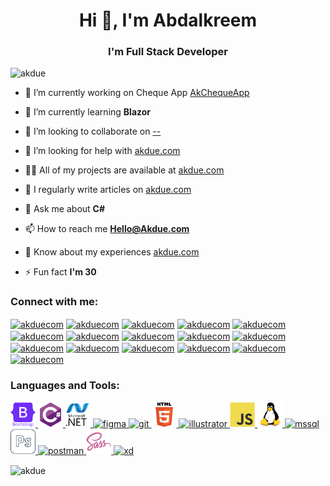 <h1 align="center">Hi 👋, I'm Abdalkreem</h1>
<h3 align="center">I'm Full Stack Developer</h3>

<p align="left"> <img src="https://komarev.com/ghpvc/?username=akdue&label=Profile%20views&color=0e75b6&style=flat" alt="akdue" /> </p>

- 🔭 I’m currently working on Cheque App [AkChequeApp](akdue.com)

- 🌱 I’m currently learning **Blazor**

- 👯 I’m looking to collaborate on [--](akdue.com)

- 🤝 I’m looking for help with [akdue.com](akdue.com)

- 👨‍💻 All of my projects are available at [akdue.com](akdue.com)

- 📝 I regularly write articles on [akdue.com](akdue.com)

- 💬 Ask me about **C#**

- 📫 How to reach me **Hello@Akdue.com**

- 📄 Know about my experiences [akdue.com](akdue.com)

- ⚡ Fun fact **I'm 30**

<h3 align="left">Connect with me:</h3>
<p align="left">
<a href="https://codepen.io/akduecom" target="blank"><img align="center" src="https://raw.githubusercontent.com/rahuldkjain/github-profile-readme-generator/master/src/images/icons/Social/codepen.svg" alt="akduecom" height="30" width="40" /></a>
<a href="https://dev.to/akdue" target="blank"><img align="center" src="https://raw.githubusercontent.com/rahuldkjain/github-profile-readme-generator/master/src/images/icons/Social/devto.svg" alt="akduecom" height="30" width="40" /></a>
<a href="https://twitter.com/akduecom" target="blank"><img align="center" src="https://raw.githubusercontent.com/rahuldkjain/github-profile-readme-generator/master/src/images/icons/Social/twitter.svg" alt="akduecom" height="30" width="40" /></a>
<a href="https://linkedin.com/in/akduecom" target="blank"><img align="center" src="https://raw.githubusercontent.com/rahuldkjain/github-profile-readme-generator/master/src/images/icons/Social/linked-in-alt.svg" alt="akduecom" height="30" width="40" /></a>
<a href="https://stackoverflow.com/users/akduecom" target="blank"><img align="center" src="https://raw.githubusercontent.com/rahuldkjain/github-profile-readme-generator/master/src/images/icons/Social/stack-overflow.svg" alt="akduecom" height="30" width="40" /></a>
<a href="https://codesandbox.com/akduecom" target="blank"><img align="center" src="https://raw.githubusercontent.com/rahuldkjain/github-profile-readme-generator/master/src/images/icons/Social/codesandbox.svg" alt="akduecom" height="30" width="40" /></a>
<a href="https://kaggle.com/akduecom" target="blank"><img align="center" src="https://raw.githubusercontent.com/rahuldkjain/github-profile-readme-generator/master/src/images/icons/Social/kaggle.svg" alt="akduecom" height="30" width="40" /></a>
<a href="https://fb.com/akduecom" target="blank"><img align="center" src="https://raw.githubusercontent.com/rahuldkjain/github-profile-readme-generator/master/src/images/icons/Social/facebook.svg" alt="akduecom" height="30" width="40" /></a>
<a href="https://instagram.com/akduecom" target="blank"><img align="center" src="https://raw.githubusercontent.com/rahuldkjain/github-profile-readme-generator/master/src/images/icons/Social/instagram.svg" alt="akduecom" height="30" width="40" /></a>
<a href="https://dribbble.com/akduecom" target="blank"><img align="center" src="https://raw.githubusercontent.com/rahuldkjain/github-profile-readme-generator/master/src/images/icons/Social/dribbble.svg" alt="akduecom" height="30" width="40" /></a>
<a href="https://www.behance.net/akduecom" target="blank"><img align="center" src="https://raw.githubusercontent.com/rahuldkjain/github-profile-readme-generator/master/src/images/icons/Social/behance.svg" alt="akduecom" height="30" width="40" /></a>
<a href="https://medium.com/akduecom" target="blank"><img align="center" src="https://raw.githubusercontent.com/rahuldkjain/github-profile-readme-generator/master/src/images/icons/Social/medium.svg" alt="akduecom" height="30" width="40" /></a>
<a href="https://www.youtube.com/c/akduecom" target="blank"><img align="center" src="https://raw.githubusercontent.com/rahuldkjain/github-profile-readme-generator/master/src/images/icons/Social/youtube.svg" alt="akduecom" height="30" width="40" /></a>
<a href="https://www.hackerrank.com/akduecom" target="blank"><img align="center" src="https://raw.githubusercontent.com/rahuldkjain/github-profile-readme-generator/master/src/images/icons/Social/hackerrank.svg" alt="akduecom" height="30" width="40" /></a>
<a href="https://codeforces.com/profile/akduecom" target="blank"><img align="center" src="https://raw.githubusercontent.com/rahuldkjain/github-profile-readme-generator/master/src/images/icons/Social/codeforces.svg" alt="akduecom" height="30" width="40" /></a>
<a href="https://discord.gg/akduecom" target="blank"><img align="center" src="https://raw.githubusercontent.com/rahuldkjain/github-profile-readme-generator/master/src/images/icons/Social/discord.svg" alt="akduecom" height="30" width="40" /></a>
</p>

<h3 align="left">Languages and Tools:</h3>
<p align="left"> <a href="https://getbootstrap.com" target="_blank" rel="noreferrer"> <img src="https://raw.githubusercontent.com/devicons/devicon/master/icons/bootstrap/bootstrap-plain-wordmark.svg" alt="bootstrap" width="40" height="40"/> </a> <a href="https://www.w3schools.com/cs/" target="_blank" rel="noreferrer"> <img src="https://raw.githubusercontent.com/devicons/devicon/master/icons/csharp/csharp-original.svg" alt="csharp" width="40" height="40"/> </a> <a href="https://dotnet.microsoft.com/" target="_blank" rel="noreferrer"> <img src="https://raw.githubusercontent.com/devicons/devicon/master/icons/dot-net/dot-net-original-wordmark.svg" alt="dotnet" width="40" height="40"/> </a> <a href="https://www.figma.com/" target="_blank" rel="noreferrer"> <img src="https://www.vectorlogo.zone/logos/figma/figma-icon.svg" alt="figma" width="40" height="40"/> </a> <a href="https://git-scm.com/" target="_blank" rel="noreferrer"> <img src="https://www.vectorlogo.zone/logos/git-scm/git-scm-icon.svg" alt="git" width="40" height="40"/> </a> <a href="https://www.w3.org/html/" target="_blank" rel="noreferrer"> <img src="https://raw.githubusercontent.com/devicons/devicon/master/icons/html5/html5-original-wordmark.svg" alt="html5" width="40" height="40"/> </a> <a href="https://www.adobe.com/in/products/illustrator.html" target="_blank" rel="noreferrer"> <img src="https://www.vectorlogo.zone/logos/adobe_illustrator/adobe_illustrator-icon.svg" alt="illustrator" width="40" height="40"/> </a> <a href="https://developer.mozilla.org/en-US/docs/Web/JavaScript" target="_blank" rel="noreferrer"> <img src="https://raw.githubusercontent.com/devicons/devicon/master/icons/javascript/javascript-original.svg" alt="javascript" width="40" height="40"/> </a> <a href="https://www.linux.org/" target="_blank" rel="noreferrer"> <img src="https://raw.githubusercontent.com/devicons/devicon/master/icons/linux/linux-original.svg" alt="linux" width="40" height="40"/> </a> <a href="https://www.microsoft.com/en-us/sql-server" target="_blank" rel="noreferrer"> <img src="https://www.svgrepo.com/show/303229/microsoft-sql-server-logo.svg" alt="mssql" width="40" height="40"/> </a> <a href="https://www.photoshop.com/en" target="_blank" rel="noreferrer"> <img src="https://raw.githubusercontent.com/devicons/devicon/master/icons/photoshop/photoshop-line.svg" alt="photoshop" width="40" height="40"/> </a> <a href="https://postman.com" target="_blank" rel="noreferrer"> <img src="https://www.vectorlogo.zone/logos/getpostman/getpostman-icon.svg" alt="postman" width="40" height="40"/> </a> <a href="https://sass-lang.com" target="_blank" rel="noreferrer"> <img src="https://raw.githubusercontent.com/devicons/devicon/master/icons/sass/sass-original.svg" alt="sass" width="40" height="40"/> </a> <a href="https://www.adobe.com/products/xd.html" target="_blank" rel="noreferrer"> <img src="https://cdn.worldvectorlogo.com/logos/adobe-xd.svg" alt="xd" width="40" height="40"/> </a> </p>

<p><img align="center" src="https://github-readme-stats.vercel.app/api/top-langs?username=akdue&show_icons=true&locale=en&layout=compact" alt="akdue" /></p>


